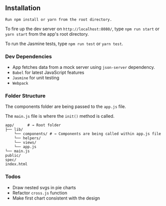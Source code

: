 ## Installation
```
Run npm install or yarn from the root directory.
```
To fire up the dev server on `http://localhost:8080/`, type `npm run start` or `yarn start` from the app's root directory.

To run the Jasmine tests, type `npm run test` or `yarn test`.

### Dev Dependencies
-  App fetches data from a mock server using `json-server` dependency.
- `Babel` for latest JavaScript features
- `Jasmine` for unit testing
- `Webpack`


### Folder Structure
The components folder are being passed to the `app.js` file.

The `main.js` file is where the `init()` method is called.

```shell
app/      # → Root folder
├── lib/
    └── components/ # → Components are being called within app.js file
    └── helpers/
    └── views/
    └── app.js
└── main.js
public/
spec/
index.html
```

### Todos

- Draw nested svgs in pie charts
- Refactor `cross.js` function
- Make first chart consistent with the design
